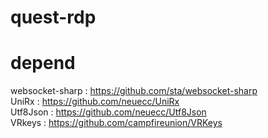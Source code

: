 # quest-rdp

# depend
websocket-sharp : https://github.com/sta/websocket-sharp  
UniRx : https://github.com/neuecc/UniRx  
Utf8Json : https://github.com/neuecc/Utf8Json  
VRkeys : https://github.com/campfireunion/VRKeys  
